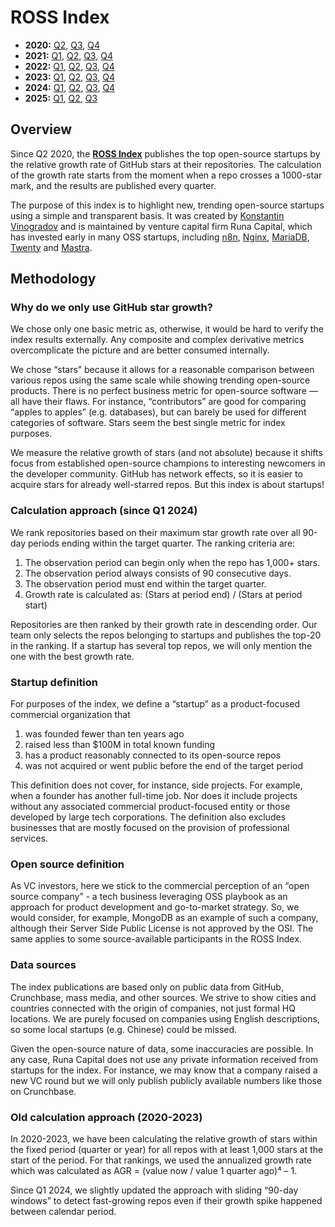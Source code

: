 # ROSS Index

- **2020:** [Q2](https://github.com/RunaCapital/ROSS-Index/tree/main/2020/Q2), [Q3](https://github.com/RunaCapital/ROSS-Index/tree/main/2020/Q3), [Q4](https://github.com/RunaCapital/ROSS-Index/tree/main/2020/Q4)  
- **2021:** [Q1](https://github.com/RunaCapital/ROSS-Index/tree/main/2021/Q1), [Q2](https://github.com/RunaCapital/ROSS-Index/tree/main/2021/Q2), [Q3](https://github.com/RunaCapital/ROSS-Index/tree/main/2021/Q3), [Q4](https://github.com/RunaCapital/ROSS-Index/tree/main/2021/Q4)  
- **2022:** [Q1](https://github.com/RunaCapital/ROSS-Index/tree/main/2022/Q1), [Q2](https://github.com/RunaCapital/ROSS-Index/tree/main/2022/Q2), [Q3](https://github.com/RunaCapital/ROSS-Index/tree/main/2022/Q3), [Q4](https://github.com/RunaCapital/ROSS-Index/tree/main/2022/Q4)
- **2023:** [Q1](https://github.com/RunaCapital/ROSS-Index/tree/main/2023/Q1), [Q2](https://github.com/RunaCapital/ROSS-Index/tree/main/2023/Q2), [Q3](https://github.com/RunaCapital/ROSS-Index/tree/main/2023/Q3), [Q4](https://github.com/RunaCapital/ROSS-Index/tree/main/2023/Q4)
- **2024:** [Q1](https://github.com/RunaCapital/ROSS-Index/tree/main/2024/Q1), [Q2](https://github.com/RunaCapital/ROSS-Index/tree/main/2024/Q2), [Q3](https://github.com/RunaCapital/ROSS-Index/tree/main/2024/Q3), [Q4](https://github.com/RunaCapital/ROSS-Index/tree/main/2024/Q4)
- **2025:** [Q1](https://github.com/RunaCapital/ROSS-Index/tree/main/2025/Q1), [Q2](https://github.com/RunaCapital/ROSS-Index/tree/main/2025/Q2), [Q3](https://github.com/RunaCapital/ROSS-Index/tree/main/2025/Q3)

## Overview

Since Q2 2020, the **[ROSS Index](https://runacap.com/ross-index/)** publishes the top open-source startups by the relative growth rate of GitHub stars at their repositories. The calculation of the growth rate starts from the moment when a repo crosses a 1000-star mark, and the results are published every quarter.

The purpose of this index is to highlight new, trending open-source startups using a simple and transparent basis. It was created by [Konstantin Vinogradov](https://github.com/vinogradovkonst) and is maintained by venture capital firm Runa Capital, which has invested early in many OSS startups, including [n8n](https://n8n.io/), [Nginx](http://nginx.com/), [MariaDB](https://mariadb.com/), [Twenty](https://twenty.com/) and [Mastra](https://mastra.ai/).

## Methodology

### Why do we only use GitHub star growth?

We chose only one basic metric as, otherwise, it would be hard to verify the index results externally. Any composite and complex derivative metrics overcomplicate the picture and are better consumed internally. 

We chose “stars” because it allows for a reasonable comparison between various repos using the same scale while showing trending open-source products. There is no perfect business metric for open-source software — all have their flaws. For instance, “contributors” are good for comparing “apples to apples” (e.g. databases), but can barely be used for different categories of software. Stars seem the best single metric for index purposes.

We measure the relative growth of stars (and not absolute) because it shifts focus from established open-source champions to interesting newcomers in the developer community. GitHub has network effects, so it is easier to acquire stars for already well-starred repos. But this index is about startups!

### Calculation approach (since Q1 2024)
We rank repositories based on their maximum star growth rate over all 90-day periods ending within the target quarter. The ranking criteria are:

1. The observation period can begin only when the repo has 1,000+ stars.
2. The observation period always consists of 90 consecutive days.
3. The observation period must end within the target quarter.
4. Growth rate is calculated as: (Stars at period end) / (Stars at period start)

Repositories are then ranked by their growth rate in descending order. Our team only selects the repos belonging to startups and publishes the top-20 in the ranking. If a startup has several top repos, we will only mention the one with the best growth rate.

### Startup definition
For purposes of the index, we define a “startup” as a product-focused commercial organization that

1. was founded fewer than ten years ago
2. raised less than $100M in total known funding
3. has a product reasonably connected to its open-source repos
4. was not acquired or went public before the end of the target period

This definition does not cover, for instance, side projects. For example, when a founder has another full-time job. Nor does it include projects without any associated commercial product-focused entity or those developed by large tech corporations. The definition also excludes businesses that are mostly focused on the provision of professional services.

### Open source definition

As VC investors, here we stick to the commercial perception of an “open source company” - a tech business leveraging OSS playbook as an approach for product development and go-to-market strategy. So, we would consider, for example, MongoDB as an example of such a company, although their Server Side Public License is not approved by the OSI. The same applies to some source-available participants in the ROSS Index.﻿

### Data sources

The index publications are based only on public data from GitHub, Crunchbase, mass media, and other sources. We strive to show cities and countries connected with the origin of companies, not just formal HQ locations. We are purely focused on companies using English descriptions, so some local startups (e.g. Chinese) could be missed.

Given the open-source nature of data, some inaccuracies are possible. In any case, Runa Capital does not use any private information received from startups for the index. For instance, we may know that a company raised a new VC round but we will only publish publicly available numbers like those on Crunchbase.

### Old calculation approach (2020-2023)
In 2020-2023, we have been calculating the relative growth of stars within the fixed period (quarter or year) for all repos with at least 1,000 stars at the start of the period. For that rankings, we used the annualized growth rate which was calculated as AGR = (value now / value 1 quarter ago)⁴ – 1.

Since Q1 2024, we slightly updated the approach with sliding “90-day windows” to detect fast-growing repos even if their growth spike happened between calendar period.
